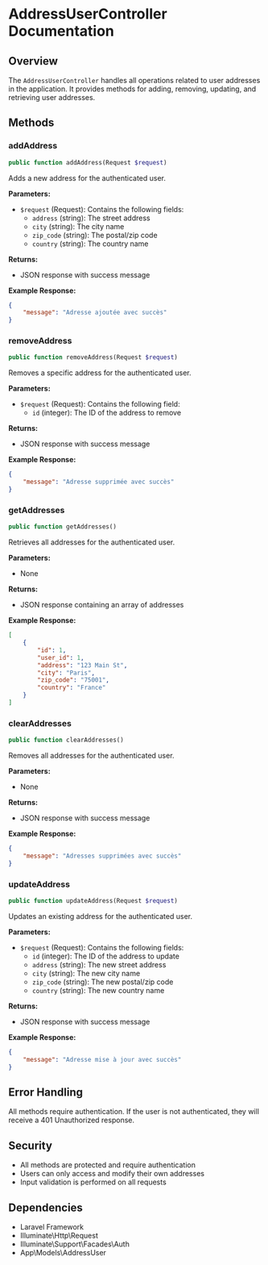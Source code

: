 # AddressUserController Documentation

## Overview

The `AddressUserController` handles all operations related to user addresses in the application. It provides methods for adding, removing, updating, and retrieving user addresses.

## Methods

### addAddress

```php
public function addAddress(Request $request)
```

Adds a new address for the authenticated user.

**Parameters:**

-   `$request` (Request): Contains the following fields:
    -   `address` (string): The street address
    -   `city` (string): The city name
    -   `zip_code` (string): The postal/zip code
    -   `country` (string): The country name

**Returns:**

-   JSON response with success message

**Example Response:**

```json
{
    "message": "Adresse ajoutée avec succès"
}
```

### removeAddress

```php
public function removeAddress(Request $request)
```

Removes a specific address for the authenticated user.

**Parameters:**

-   `$request` (Request): Contains the following field:
    -   `id` (integer): The ID of the address to remove

**Returns:**

-   JSON response with success message

**Example Response:**

```json
{
    "message": "Adresse supprimée avec succès"
}
```

### getAddresses

```php
public function getAddresses()
```

Retrieves all addresses for the authenticated user.

**Parameters:**

-   None

**Returns:**

-   JSON response containing an array of addresses

**Example Response:**

```json
[
    {
        "id": 1,
        "user_id": 1,
        "address": "123 Main St",
        "city": "Paris",
        "zip_code": "75001",
        "country": "France"
    }
]
```

### clearAddresses

```php
public function clearAddresses()
```

Removes all addresses for the authenticated user.

**Parameters:**

-   None

**Returns:**

-   JSON response with success message

**Example Response:**

```json
{
    "message": "Adresses supprimées avec succès"
}
```

### updateAddress

```php
public function updateAddress(Request $request)
```

Updates an existing address for the authenticated user.

**Parameters:**

-   `$request` (Request): Contains the following fields:
    -   `id` (integer): The ID of the address to update
    -   `address` (string): The new street address
    -   `city` (string): The new city name
    -   `zip_code` (string): The new postal/zip code
    -   `country` (string): The new country name

**Returns:**

-   JSON response with success message

**Example Response:**

```json
{
    "message": "Adresse mise à jour avec succès"
}
```

## Error Handling

All methods require authentication. If the user is not authenticated, they will receive a 401 Unauthorized response.

## Security

-   All methods are protected and require authentication
-   Users can only access and modify their own addresses
-   Input validation is performed on all requests

## Dependencies

-   Laravel Framework
-   Illuminate\Http\Request
-   Illuminate\Support\Facades\Auth
-   App\Models\AddressUser
